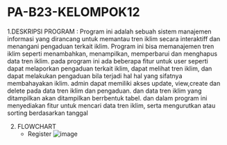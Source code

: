 # PA-B23-KELOMPOK12 
1.DESKRIPSI PROGRAM :
Program ini adalah sebuah sistem manajemen informasi yang dirancang untuk memantau tren iklim secara interaktiff dan menangani pengaduan terkait iklim. Program ini bisa memanajemen tren iklim seperti menambahkan, menampilkan, memperbarui dan menghapus data tren iklim. pada program ini ada beberapa fitur untuk user seperti dapat melaporkan pengaduan terkait iklim, dapat melihat tren iklim, dan dapat melakukan pengaduan bila terjadi hal hal yang sifatnya membahayakan iklim. admin dapat memiliki akses update, view,create dan delete pada data tren iklim dan pengaduan. dan data tren iklim yang ditampilkan akan ditampilkan berrbentuk tabel. dan dalam program ini menyediakan fitur untuk mencari data tren iklim, serta mengurutkan atau sorting berdasarkan tanggal


2. FLOWCHART
   - Register
     ![image](https://github.com/restualhidayat/PA-B23-KELOMPOK12/assets/128288203/1515c9e6-9082-4570-b8fe-8dc3189d8ee0)

